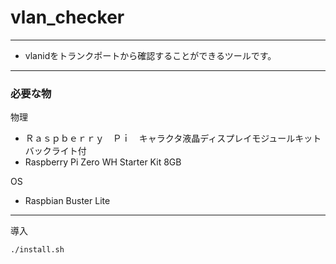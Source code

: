 # vlan_checker
---
- vlanidをトランクポートから確認することができるツールです。
---

### 必要な物
物理
- Ｒａｓｐｂｅｒｒｙ　Ｐｉ　キャラクタ液晶ディスプレイモジュールキット　バックライト付
- Raspberry Pi Zero WH Starter Kit 8GB

OS
- Raspbian Buster Lite
---
導入

`./install.sh`
